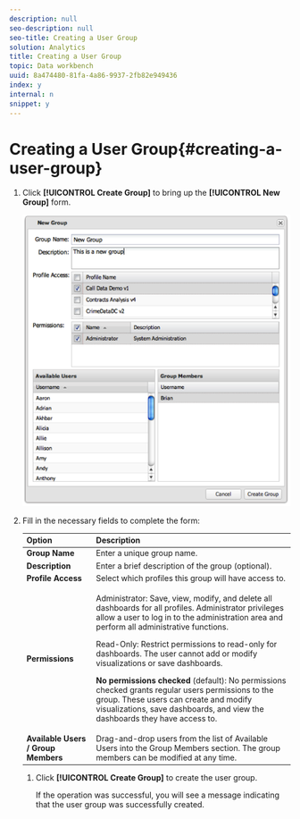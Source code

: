 ```yaml
---
description: null
seo-description: null
seo-title: Creating a User Group
solution: Analytics
title: Creating a User Group
topic: Data workbench
uuid: 8a474480-81fa-4a86-9937-2fb82e949436
index: y
internal: n
snippet: y
---
```


# Creating a User Group{#creating-a-user-group}

1. Click **[!UICONTROL Create Group]** to bring up the **[!UICONTROL New Group]** form.

   ![](assets/create_user_group.png)

1. Fill in the necessary fields to complete the form:

    <table id="choicetable_3AE53AAC8A07471394EA993917B6AE33"> 
 <thead class="chhead sthead"> 
  <th class="choptionhd"> Option</th> 
  <th class="chdeschd"> Description</th> 
 </thead> 
 <tr class="chrow strow"> 
  <td class="choption"><strong>Group Name</strong></td> 
  <td class="chdesc stentry"> Enter a unique group name.</td> 
 </tr> 
 <tr class="chrow strow"> 
  <td class="choption"><strong>Description</strong></td> 
  <td class="chdesc stentry"> Enter a brief description of the group (optional).</td> 
 </tr> 
 <tr class="chrow strow"> 
  <td class="choption"><strong>Profile Access</strong></td> 
  <td class="chdesc stentry"> Select which profiles this group will have access to.</td> 
 </tr> 
 <tr class="chrow strow"> 
  <td class="choption"><strong>Permissions</strong></td> 
  <td class="chdesc stentry"> <p> <span class="uicontrol"> Administrator</span>: Save, view, modify, and delete all dashboards for all profiles. Administrator privileges allow a user to log in to the administration area and perform all administrative functions. </p> <p> <span class="uicontrol"> Read-Only</span>: Restrict permissions to read-only for dashboards. The user cannot add or modify visualizations or save dashboards. </p> <p> <b>No permissions checked </b>(default): No permissions checked grants regular users permissions to the group. These users can create and modify visualizations, save dashboards, and view the dashboards they have access to. </p> </td> 
 </tr> 
 <tr class="chrow strow"> 
  <td class="choption"><strong>Available Users / Group Members</strong></td> 
  <td class="chdesc stentry">Drag-and-drop users from the list of <span class="uicontrol"> Available Users</span> into the <span class="uicontrol"> Group Members </span>section. The group members can be modified at any time. </td> 
 </tr> 
</table>    
    
1. Click **[!UICONTROL Create Group]** to create the user group.

   If the operation was successful, you will see a message indicating that the user group was successfully created. 